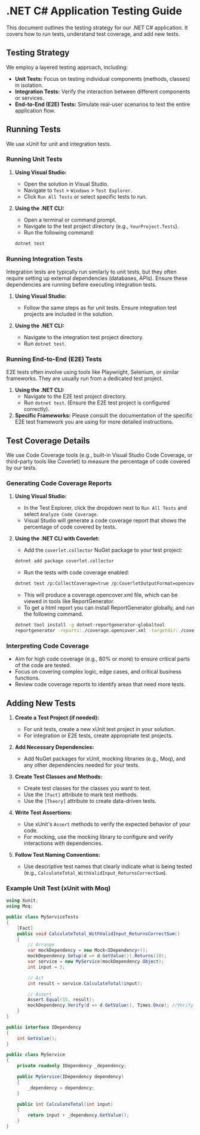 # .NET C# Application Testing Guide

This document outlines the testing strategy for our .NET C# application. It covers how to run tests, understand test coverage, and add new tests.

## Testing Strategy

We employ a layered testing approach, including:

* **Unit Tests:** Focus on testing individual components (methods, classes) in isolation.
* **Integration Tests:** Verify the interaction between different components or services.
* **End-to-End (E2E) Tests:** Simulate real-user scenarios to test the entire application flow.

## Running Tests

We use xUnit for unit and integration tests.

### Running Unit Tests

1.  **Using Visual Studio:**
    * Open the solution in Visual Studio.
    * Navigate to `Test` > `Windows` > `Test Explorer`.
    * Click `Run All Tests` or select specific tests to run.

2.  **Using the .NET CLI:**
    * Open a terminal or command prompt.
    * Navigate to the test project directory (e.g., `YourProject.Tests`).
    * Run the following command:

    ```bash
    dotnet test
    ```

### Running Integration Tests

Integration tests are typically run similarly to unit tests, but they often require setting up external dependencies (databases, APIs). Ensure these dependencies are running before executing integration tests.

1.  **Using Visual Studio:**
    * Follow the same steps as for unit tests. Ensure integration test projects are included in the solution.

2.  **Using the .NET CLI:**
    * Navigate to the integration test project directory.
    * Run `dotnet test`.

### Running End-to-End (E2E) Tests

E2E tests often involve using tools like Playwright, Selenium, or similar frameworks. They are usually run from a dedicated test project.

1.  **Using the .NET CLI:**
    * Navigate to the E2E test project directory.
    * Run `dotnet test`. (Ensure the E2E test project is configured correctly).
2.  **Specific Frameworks:** Please consult the documentation of the specific E2E test framework you are using for more detailed instructions.

## Test Coverage Details

We use Code Coverage tools (e.g., built-in Visual Studio Code Coverage, or third-party tools like Coverlet) to measure the percentage of code covered by our tests.

### Generating Code Coverage Reports

1.  **Using Visual Studio:**
    * In the Test Explorer, click the dropdown next to `Run All Tests` and select `Analyze Code Coverage`.
    * Visual Studio will generate a code coverage report that shows the percentage of code covered by tests.

2.  **Using the .NET CLI with Coverlet:**
    * Add the `coverlet.collector` NuGet package to your test project:

    ```bash
    dotnet add package coverlet.collector
    ```

    * Run the tests with code coverage enabled:

    ```bash
    dotnet test /p:CollectCoverage=true /p:CoverletOutputFormat=opencover
    ```

    * This will produce a coverage.opencover.xml file, which can be viewed in tools like ReportGenerator.
    * To get a html report you can install ReportGenerator globally, and run the following command.

    ```bash
    dotnet tool install -g dotnet-reportgenerator-globaltool
    reportgenerator -reports:./coverage.opencover.xml -targetdir:./coverageReport
    ```

### Interpreting Code Coverage

* Aim for high code coverage (e.g., 80% or more) to ensure critical parts of the code are tested.
* Focus on covering complex logic, edge cases, and critical business functions.
* Review code coverage reports to identify areas that need more tests.

## Adding New Tests

1.  **Create a Test Project (if needed):**
    * For unit tests, create a new xUnit test project in your solution.
    * For integration or E2E tests, create appropriate test projects.

2.  **Add Necessary Dependencies:**
    * Add NuGet packages for xUnit, mocking libraries (e.g., Moq), and any other dependencies needed for your tests.

3.  **Create Test Classes and Methods:**
    * Create test classes for the classes you want to test.
    * Use the `[Fact]` attribute to mark test methods.
    * Use the `[Theory]` attribute to create data-driven tests.

4.  **Write Test Assertions:**
    * Use xUnit's `Assert` methods to verify the expected behavior of your code.
    * For mocking, use the mocking library to configure and verify interactions with dependencies.

5.  **Follow Test Naming Conventions:**
    * Use descriptive test names that clearly indicate what is being tested (e.g., `CalculateTotal_WithValidInput_ReturnsCorrectSum`).

### Example Unit Test (xUnit with Moq)

```csharp
using Xunit;
using Moq;

public class MyServiceTests
{
    [Fact]
    public void CalculateTotal_WithValidInput_ReturnsCorrectSum()
    {
        // Arrange
        var mockDependency = new Mock<IDependency>();
        mockDependency.Setup(d => d.GetValue()).Returns(10);
        var service = new MyService(mockDependency.Object);
        int input = 5;

        // Act
        int result = service.CalculateTotal(input);

        // Assert
        Assert.Equal(15, result);
        mockDependency.Verify(d => d.GetValue(), Times.Once); //Verify that the mock was called once.
    }
}

public interface IDependency
{
    int GetValue();
}

public class MyService
{
    private readonly IDependency _dependency;

    public MyService(IDependency dependency)
    {
        _dependency = dependency;
    }

    public int CalculateTotal(int input)
    {
        return input + _dependency.GetValue();
    }
}

